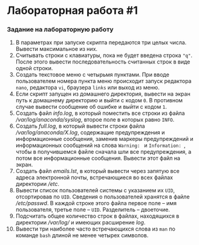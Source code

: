 # Лабораторная работа #1

### Задание на лабораторную работу
1) В параметрах при запуске скрипта передаются три целых числа. Вывести максимальное из них.
2) Считывать строки с клавиатуры, пока не будет введена строка `"q"`. После этого вывести
последовательность считанных строк в виде одной строки.
3) Создать текстовое меню с четырьмя пунктами. При вводе пользователем номера пункта меню происходит запуск редактора `nano`, редактора `vi`, браузера `links` или выход из меню.
4) Если скрипт запущен из домашнего директория, вывести на экран путь к домашнему директорию и выйти с кодом `0`. В противном случае вывести сообщение об ошибке и выйти с кодом `1`.
5) Создать файл _info.log_, в который поместить все строки из файла _/var/log/anaconda/syslog_, второе поле в которых равно `INFO`.
6) Создать _full.log_, в который вывести строки файла _/var/log/anaconda/X.log_, содержащие предупреждения и информационные сообщения, заменив маркеры предупреждений и информационных сообщений на слова `Warning: ` и `Information: `, чтобы в получившемся файле сначала шли все предупреждения, а потом все информационные сообщения. Вывести этот файл на экран.
7) Создать файл _emails.lst_, в который вывести через запятую все адреса электронной почты, встречающиеся во всех файлах директории _/etc_.
8) Вывести список пользователей системы с указанием их `UID`, отсортировав по `UID`. Сведения о пользователей хранятся в файле _/etc/passwd_. В каждой строке этого файла первое поле – имя пользователя, третье поле – `UID`. Разделитель – двоеточие.
9) Подсчитать общее количество строк в файлах, находящихся в директории _/var/log/_ и имеющих расширение _log_.
10) Вывести три наиболее часто встречающихся слова из `man` по команде `bash` длиной не менее четырех символов.